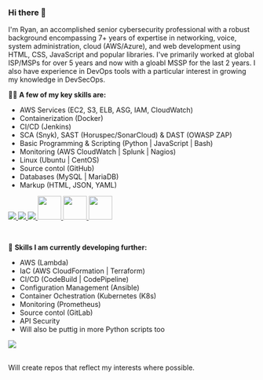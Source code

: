 ### Hi there 👋

I'm Ryan, an accomplished senior cybersecurity professional with a robust background encompassing 7+ years of expertise in networking, voice, system administration, cloud (AWS/Azure), and web development using HTML, CSS, JavaScript and popular libraries. I've primarily worked at global ISP/MSPs for over 5 years and now with a gloabl MSSP for the last 2 years. I also have experience in DevOps tools with a particular interest in growing my knowledge in DevSecOps.

🧑‍💻 **A few of my key skills are:** 
<br>
- AWS Services (EC2, S3, ELB, ASG, IAM, CloudWatch)
- Containerization (Docker)
- CI/CD (Jenkins)
- SCA (Snyk), SAST (Horuspec/SonarCloud) & DAST (OWASP ZAP)
- Basic Programming & Scripting (Python | JavaScript | Bash)
- Monitoring (AWS CloudWatch | Splunk | Nagios)
- Linux (Ubuntu | CentOS)
- Source contol (GitHub)
- Databases (MySQL | MariaDB)
- Markup (HTML, JSON, YAML)

<p align="left">
  <a href="https://skillicons.dev">
    <img src="https://skillicons.dev/icons?i=aws,bash,git,github">
        <img src="https://skillicons.dev/icons?i=docker,jenkins,vim,html">
            <img src="https://skillicons.dev/icons?i=css,js,jquery,php,nginx,linux,mysql,py,rabbitmq,regex,vscode,wordpress">
              <img src ="https://github.com/DrllSGT/JenkinsFile-Snyk-SCA-JavaApp/assets/52445175/ff84aab7-372e-4113-9049-fe7dbe4abcc7" width=48> 
              <img src="https://github.com/DrllSGT/JenkinsFile-SonarCloud-SAST-JavaApp/assets/52445175/0a35f318-c65a-4b32-b060-fcdbdbe098d9" width=48>
              <img src ="https://github.com/DrllSGT/AWS-EC2-Terraform-Config/assets/52445175/0589c912-b092-4e72-b4ed-b1c2f0626761" width=48>
  </a>
</p>

<br>

💪 **Skills I am currently developing further:** 
<br>
- AWS (Lambda)
- IaC (AWS CloudFormation | Terraform)
- CI/CD (CodeBuild | CodePipeline)
- Configuration Management (Ansible)
- Container Ochestration (Kubernetes (K8s)
- Monitoring (Prometheus)
- Source contol (GitLab)
- API Security
- Will also be puttig in more Python scripts too

<p align="left">
  <a href="https://skillicons.dev">
    <img src="https://skillicons.dev/icons?i=ansible,azure,gitlab,go,prometheus,kubernetes" />
  </a>
</p>

<br>
Will create repos that reflect my interests where possible. 
